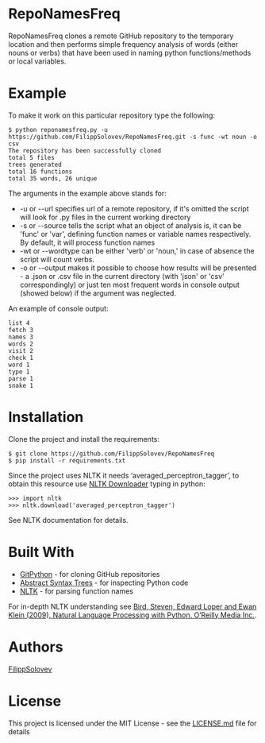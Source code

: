 # RepoNamesFreq
RepoNamesFreq clones a remote GitHub repository to the temporary location and then performs simple frequency analysis of words (either nouns or verbs) that have been used in naming python functions/methods or local variables.

# Example

To make it work on this particular repository type the following:

~~~~
$ python reponamesfreq.py -u https://github.com/FilippSolovev/RepoNamesFreq.git -s func -wt noun -o csv
The repository has been successfully cloned
total 5 files
trees generated
total 16 functions
total 35 words, 26 unique
~~~~

The arguments in the example above stands for:

* -u or --url specifies url of a remote repository, if it's omitted the script will look for .py files in the current working directory
* -s or --source tells the script what an object of analysis is, it can be 'func' or 'var', defining function names or variable names respectively. By default, it will process function names
* -wt or --wordtype can be either 'verb' or 'noun,' in case of absence the script will count verbs.
* -o or --output makes it possible to choose how results will be presented - a .json or .csv file in the current directory (with 'json' or 'csv' correspondingly) or just ten most frequent words in console output (showed below) if the argument was neglected.

An example of console output:
~~~~
list 4
fetch 3
names 3
words 2
visit 2
check 1
word 1
type 1
parse 1
snake 1
~~~~

# Installation

Clone the project and install the requirements:

~~~~
$ git clone https://github.com/FilippSolovev/RepoNamesFreq
$ pip install -r requirements.txt
~~~~

Since the project uses NLTK it needs ‘averaged_perceptron_tagger’, to obtain this resource use [NLTK Downloader](https://www.nltk.org/data.html "NLTK Downloader") typing in python:

~~~~
>>> import nltk
>>> nltk.download('averaged_perceptron_tagger')
~~~~

See NLTK documentation for details.

# Built With
* [GitPython](https://gitpython.readthedocs.io/en/stable/ "GitPython") - for cloning GitHub repositories
* [Abstract Syntax Trees](https://greentreesnakes.readthedocs.io/en/latest/index.html "AST") - for inspecting Python code
* [NLTK](https://www.nltk.org "NLTK") - for parsing function names 

For in-depth NLTK understanding see [Bird, Steven, Edward Loper and Ewan Klein (2009), Natural Language Processing with Python. O’Reilly Media Inc.](https://www.nltk.org/book/ "Natural Language Processing with Python").

# Authors
[FilippSolovev](https://github.com/FilippSolovev "FilippSolovev")

# License
This project is licensed under the MIT License - see the [LICENSE.md](https://github.com/FilippSolovev/RepoNamesFreq/blob/master/LICENSE) file for details
